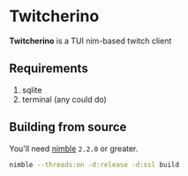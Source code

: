 # Twitcherino
[](https://raw.githubusercontent.com/DigitalRedPanda/twitcherino/refs/heads/master/images/demo.gif)
**Twitcherino** is a TUI nim-based twitch client 

## Requirements
1. sqlite
2. terminal (any could do)

## Building from source
You'll need [nimble](https://nim-lang.org/) ``2.2.0`` or greater. 
```bash
nimble --threads:on -d:release -d:ssl build
```


